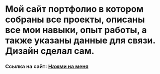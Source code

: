 # Мой сайт портфолио в котором собраны все проекты, описаны все мои навыки, опыт работы, а также указаны данные для связи. Дизайн сделал сам.

### Ссылка на сайт: [Нажми на меня](https://portfolio-portfolio-gtll.vercel.app/)
